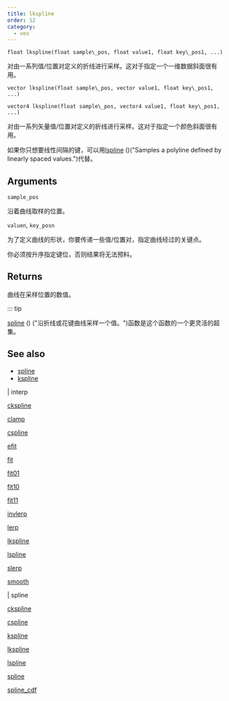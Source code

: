 ```yaml
---
title: lkspline
order: 12
category:
  - vex
---
```


`float lkspline(float sample\_pos, float value1, float key\_pos1, ...)`

对由一系列值/位置对定义的折线进行采样。这对于指定一个一维数据斜面很有用。

`vector lkspline(float sample\_pos, vector value1, float key\_pos1, ...)`

`vector4 lkspline(float sample\_pos, vector4 value1, float key\_pos1, ...)`

对由一系列矢量值/位置对定义的折线进行采样。这对于指定一个颜色斜面很有用。

如果你只想要线性间隔的键，可以用[lspline](lspline.html) ()("Samples a polyline defined by linearly spaced values.")代替。

## Arguments

`sample_pos`

沿着曲线取样的位置。

`valuen`, `key_posn`

为了定义曲线的形状，你要传递一些值/位置对，指定曲线经过的关键点。

你必须按升序指定键位，否则结果将无法预料。

## Returns

曲线在采样位置的数值。

::: tip

[spline](spline.html) () ("沿折线或花键曲线采样一个值。")函数是这个函数的一个更灵活的超集。

## See also

- [spline](spline.html)
- [kspline](kspline.html)

|
interp

[ckspline](ckspline.html)

[clamp](clamp.html)

[cspline](cspline.html)

[efit](efit.html)

[fit](fit.html)

[fit01](fit01.html)

[fit10](fit10.html)

[fit11](fit11.html)

[invlerp](invlerp.html)

[lerp](lerp.html)

[lkspline](lkspline.html)

[lspline](lspline.html)

[slerp](slerp.html)

[smooth](smooth.html)

|
spline

[ckspline](ckspline.html)

[cspline](cspline.html)

[kspline](kspline.html)

[lkspline](lkspline.html)

[lspline](lspline.html)

[spline](spline.html)

[spline_cdf](spline_cdf.html)
